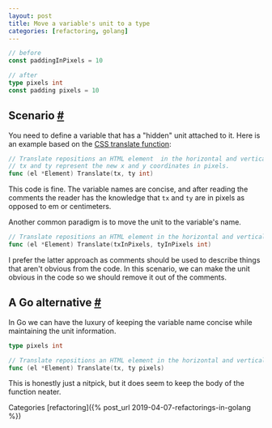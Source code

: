 ```yaml
---
layout: post
title: Move a variable's unit to a type
categories: [refactoring, golang]
---
```


```go
// before
const paddingInPixels = 10

// after
type pixels int
const padding pixels = 10
```

## Scenario [#](#scenario-)
You need to define a variable that has a "hidden" unit attached to it. Here is an example based on the 
[CSS translate function](https://developer.mozilla.org/en-US/docs/Web/CSS/transform-function/translate):
```go
// Translate repositions an HTML element  in the horizontal and vertical directions.
// tx and ty represent the new x and y coordinates in pixels.
func (el *Element) Translate(tx, ty int)
```
This code is fine. The variable names are concise, and after reading the comments 
the reader has the knowledge that `tx` and `ty` are in pixels as opposed to em or centimeters. 

Another common paradigm is to move the unit to the variable's name.
```go
// Translate repositions an HTML element in the horizontal and vertical directions.
func (el *Element) Translate(txInPixels, tyInPixels int)
```
I prefer the latter approach as comments should be used to
describe things that aren't obvious from the code. In this scenario, we can make the unit
obvious in the code so we should remove it out of the comments.

## A Go alternative [#](#a-go-alternative-)
In Go we can have the luxury of keeping the variable name concise while maintaining the
unit information.
```go
type pixels int

// Translate repositions an HTML element in the horizontal and vertical directions.
func (el *Element) Translate(tx, ty pixels)
```
This is honestly just a nitpick, but it does seem to keep the body of the function neater.

Categories [refactoring]({% post_url 2019-04-07-refactorings-in-golang %})
